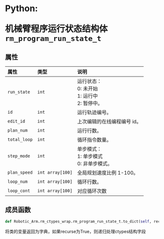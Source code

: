 # <p class="hidden">Python: </p>机械臂程序运行状态结构体`rm_program_run_state_t`

## 属性

|  属性  |  类型  |  说明  |
| :--- | :--- | :--- |
|  `run_state`  |  `int`  |  运行状态：</br>0: 未开始</br>1: 运行中</br>2: 暂停中。 |
|  `id`  |  `int`  |  运行轨迹编号。  |
|  `edit_id`  |  `int`  |  上次编辑的在线编程编号 id。  |
|  `plan_num`  |  `int`  |  运行行数。  |
|  `total_loop`  |  `int`  |  循环指令数量。  |
|  `step_mode`  |  `int`  |  单步模式：</br>1: 单步模式</br>0: 非单步模式。  |
|  `plan_speed`  |  `int array[100]`  |  全局规划速度比例 1-100。  |
|  `loop_num`  |  `int array[100]`  |  循环行数。  |
|  `loop_cont`  |  `int array[100]`  |  对应循环次数  |

## 成员函数

```Python
def Robotic_Arm.rm_ctypes_wrap.rm_program_run_state_t.to_dict(self, recurse = True)
```

将类的变量返回为字典，如果recurse为True，则递归处理ctypes结构字段
